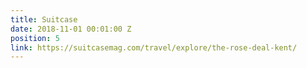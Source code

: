 ```yaml
---
title: Suitcase
date: 2018-11-01 00:01:00 Z
position: 5
link: https://suitcasemag.com/travel/explore/the-rose-deal-kent/
---
```


